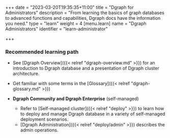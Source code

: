 +++
date = "2023-03-20T19:35:35+11:00"
title = "Dgraph for Administrators"
description = "From learning the basics of graph databases to advanced functions and capabilities, Dgraph docs have the information you need."
type = "learn"
weight = 4
[menu.learn]
  name = "Dgraph Administrators"
  identifier = "learn-administrator"

+++


### Recommended learning path

- See [Dgraph Overview]({{< relref "dgraph-overview.md" >}}) for an introduction to Dgraph database and a presentation of Dgraph cluster architecture.
- Get familiar with some terms in the [Glossary]({{< relref "dgraph-glossary.md" >}})

- **Dgraph Community and Dgraph Enterprise** (self-managed)
  - Refer to [Self-managed cluster]({{< relref "deploy" >}}) to learn how to deploy and manage Dgraph database in a variety of self-managed deployment scenarios.
  - [Dgraph Administration]({{< relref "deploy/admin" >}}) describes the admin operations.


